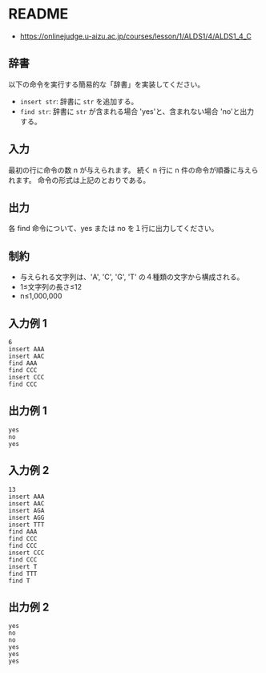 # README
- <https://onlinejudge.u-aizu.ac.jp/courses/lesson/1/ALDS1/4/ALDS1_4_C>
## 辞書
以下の命令を実行する簡易的な「辞書」を実装してください。

- `insert str`: 辞書に `str` を追加する。
- `find str`: 辞書に `str` が含まれる場合 'yes'と、含まれない場合 'no'と出力する。
## 入力
最初の行に命令の数 n が与えられます。
続く n 行に n 件の命令が順番に与えられます。
命令の形式は上記のとおりである。
## 出力
各 find 命令について、yes または no を１行に出力してください。
## 制約
- 与えられる文字列は、'A', 'C', 'G', 'T' の４種類の文字から構成される。
- 1≤文字列の長さ≤12
- n≤1,000,000
## 入力例 1
```
6
insert AAA
insert AAC
find AAA
find CCC
insert CCC
find CCC
```
## 出力例 1
```
yes
no
yes
```
## 入力例 2
```
13
insert AAA
insert AAC
insert AGA
insert AGG
insert TTT
find AAA
find CCC
find CCC
insert CCC
find CCC
insert T
find TTT
find T
```
## 出力例 2
```
yes
no
no
yes
yes
yes
```
